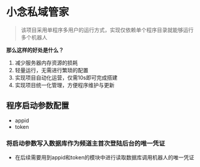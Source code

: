 # 小念私域管家

> 该项目采用单程序多用户的运行方式，实现仅依赖单个程序目录就能够运行多个机器人

**那么这样的好处是什么？**

1. 减少服务器内存资源的损耗
1. 轻量运行，无需进行繁琐的配置
1. 实现项目自动化运营，仅需10s即可完成搭建
1. 实现项目统一化管理，方便程序维护与更新

## 程序启动参数配置

- appid
- token

### 将启动参数写入数据库作为频道主首次登陆后台的唯一凭证

- 在后续需要用到appid和token的模块中进行读取数据库调用机器人的唯一凭证



